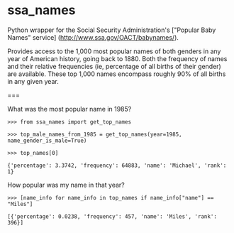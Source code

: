 ssa_names
=========

Python wrapper for the Social Security Administration's ["Popular Baby Names" service] (http://www.ssa.gov/OACT/babynames/).

Provides access to the 1,000 most popular names of both genders in any year of American history, going back to 1880. Both the frequency of names and their relative frequencies (ie, percentage of all births of their gender) are available. These top 1,000 names encompass roughly 90% of all births in any given year.

===

What was the most popular name in 1985?

`>>> from ssa_names import get_top_names`

`>>> top_male_names_from_1985 = get_top_names(year=1985, name_gender_is_male=True)`

`>>> top_names[0]`

`{'percentage': 3.3742, 'frequency': 64883, 'name': 'Michael', 'rank': 1}`

How popular was my name in that year?

`>>> [name_info for name_info in top_names if name_info["name"] == "Miles"]`

`[{'percentage': 0.0238, 'frequency': 457, 'name': 'Miles', 'rank': 396}]`

